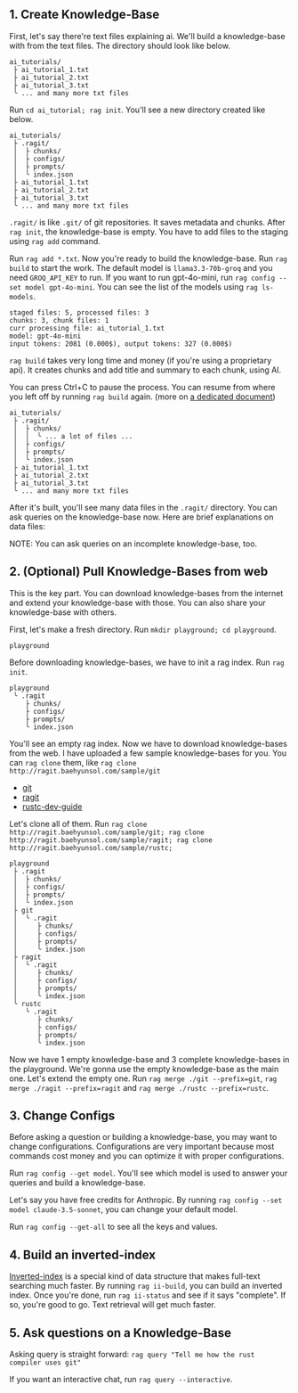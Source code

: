 ## 1. Create Knowledge-Base

First, let's say there're text files explaining ai. We'll build a knowledge-base with from the text files. The directory should look like below.

```
ai_tutorials/
 ├ ai_tutorial_1.txt
 ├ ai_tutorial_2.txt
 ├ ai_tutorial_3.txt
 ╰ ... and many more txt files
```

Run `cd ai_tutorial; rag init`. You'll see a new directory created like below.

```
ai_tutorials/
 ├ .ragit/
 │  ├ chunks/
 │  ├ configs/
 │  ├ prompts/
 │  ╰ index.json
 ├ ai_tutorial_1.txt
 ├ ai_tutorial_2.txt
 ├ ai_tutorial_3.txt
 ╰ ... and many more txt files
```

`.ragit/` is like `.git/` of git repositories. It saves metadata and chunks. After `rag init`, the knowledge-base is empty. You have to add files to the staging using `rag add` command.

Run `rag add *.txt`. Now you're ready to build the knowledge-base. Run `rag build` to start the work. The default model is `llama3.3-70b-groq` and you need `GROQ_API_KEY` to run. If you want to run gpt-4o-mini, run `rag config --set model gpt-4o-mini`. You can see the list of the models using `rag ls-models`.

```
staged files: 5, processed files: 3
chunks: 3, chunk files: 1
curr processing file: ai_tutorial_1.txt
model: gpt-4o-mini
input tokens: 2081 (0.000$), output tokens: 327 (0.000$)
```

`rag build` takes very long time and money (if you're using a proprietary api). It creates chunks and add title and summary to each chunk, using AI.

You can press Ctrl+C to pause the process. You can resume from where you left off by running `rag build` again. (more on [a dedicated document](./commands/build.txt))

```
ai_tutorials/
 ├ .ragit/
 │  ├ chunks/
 │  │  ╰ ... a lot of files ...
 │  ├ configs/
 │  ├ prompts/
 │  ╰ index.json
 ├ ai_tutorial_1.txt
 ├ ai_tutorial_2.txt
 ├ ai_tutorial_3.txt
 ╰ ... and many more txt files
```

After it's built, you'll see many data files in the `.ragit/` directory. You can ask queries on the knowledge-base now. Here are brief explanations on data files:

NOTE: You can ask queries on an incomplete knowledge-base, too.

## 2. (Optional) Pull Knowledge-Bases from web

This is the key part. You can download knowledge-bases from the internet and extend your knowledge-base with those. You can also share your knowledge-base with others.

First, let's make a fresh directory. Run `mkdir playground; cd playground`.

```
playground
```

Before downloading knowledge-bases, we have to init a rag index. Run `rag init`.

```
playground
 ╰ .ragit
    ├ chunks/
    ├ configs/
    ├ prompts/
    ╰ index.json
```

You'll see an empty rag index. Now we have to download knowledge-bases from the web. I have uploaded a few sample knowledge-bases for you. You can `rag clone` them, like `rag clone http://ragit.baehyunsol.com/sample/git`

- [git](http://ragit.baehyunsol.com/sample/git)
- [ragit](http://ragit.baehyunsol.com/sample/ragit)
- [rustc-dev-guide](http://ragit.baehyunsol.com/sample/rustc)

Let's clone all of them. Run `rag clone http://ragit.baehyunsol.com/sample/git; rag clone http://ragit.baehyunsol.com/sample/ragit; rag clone http://ragit.baehyunsol.com/sample/rustc;`

```
playground
 ├ .ragit
 │  ├ chunks/
 │  ├ configs/
 │  ├ prompts/
 │  ╰ index.json
 ├ git
 │  ╰ .ragit
 │     ├ chunks/
 │     ├ configs/
 │     ├ prompts/
 │     ╰ index.json
 ├ ragit
 │  ╰ .ragit
 │     ├ chunks/
 │     ├ configs/
 │     ├ prompts/
 │     ╰ index.json
 ╰ rustc
    ╰ .ragit
       ├ chunks/
       ├ configs/
       ├ prompts/
       ╰ index.json
```

Now we have 1 empty knowledge-base and 3 complete knowledge-bases in the playground. We're gonna use the empty knowledge-base as the main one. Let's extend the empty one. Run `rag merge ./git --prefix=git`, `rag merge ./ragit --prefix=ragit` and `rag merge ./rustc --prefix=rustc`.

## 3. Change Configs

Before asking a question or building a knowledge-base, you may want to change configurations. Configurations are very important because most commands cost money and you can optimize it with proper configurations.

Run `rag config --get model`. You'll see which model is used to answer your queries and build a knowledge-base.

Let's say you have free credits for Anthropic. By running `rag config --set model claude-3.5-sonnet`, you can change your default model.

Run `rag config --get-all` to see all the keys and values.

## 4. Build an inverted-index

[Inverted-index](https://en.wikipedia.org/wiki/Inverted_index) is a special kind of data structure that makes full-text searching much faster. By running `rag ii-build`, you can build an inverted index. Once you're done, run `rag ii-status` and see if it says "complete". If so, you're good to go. Text retrieval will get much faster.

## 5. Ask questions on a Knowledge-Base

Asking query is straight forward: `rag query "Tell me how the rust compiler uses git"`

If you want an interactive chat, run `rag query --interactive`.

